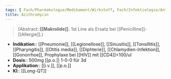 ```yaml
---
tags: [ Fach/Pharmakologie/Medikament/Wirkstoff, Fach/Infektiologie/Antiinfektiva/Antibiotika  ]
title: Azithromycin
---
```

> (Abstract::**[[Makrolide]].** 1st Line als Ersatz bei [[Penicilline]]-[[Allergie]].)
- **Indikation**:: [[Pneumonie]], [[Legionellose]], [[Sinusitis]], [[Tonsillitis]], [[Pharyngitis]], [[Otitis media]], [[Diphterie]], [[Chlamydien-Infektion]], [[Gonorrhoe]], Prophylaxe bei [[HIV]] mit [[CD4]]<100/ul
- **Dosis**:: 500mg [[p.o.]] 1-0-0 für 3d
- **Applikation**:: [[i.v.]], [[p.o.]]
- **KI**:: [[Long-QT]]